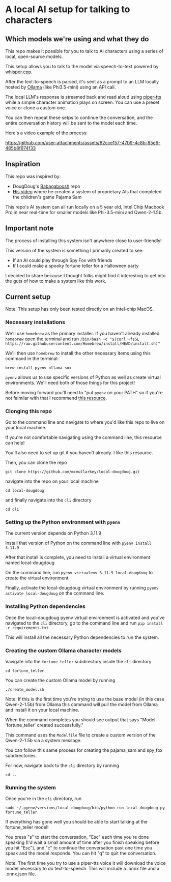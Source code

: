 # A local AI setup for talking to characters

## Which models we're using and what they do

This repo makes it possible for you to talk to AI characters using a series of local, open-source models.

This setup allows you to talk to the model via speech-to-text powered by [whisper.cpp](https://github.com/ggerganov/whisper.cpp).

After the text-to-speech is parsed, it's sent as a prompt to an LLM locally hosted by [Ollama](https://ollama.com/) (like Phi3.5-mini) using an API call.

The local LLM's response is streamed back and read aloud using [piper-tts](https://github.com/rhasspy/piper) while a simple character animation plays on screen. You can use a preset voice or clone a custom one.

You can then repeat these setps to continue the conversation, and the entire conversation history will be sent to the model each time.

Here's a video example of the process:

https://github.com/user-attachments/assets/82cce157-47b9-4c8b-85e6-485b8f974f33

## Inspiration

This repo was inspired by: 
- DougDoug's [Babagaboosh](https://github.com/DougDougGithub/Babagaboosh) repo
- [His video](https://youtu.be/W3id8E34cRQ?si=oRPEyZjjm58Z0lTv) where he created a system of proprietary AIs that completed the children's game Pajama Sam

This repo's AI system can all run locally on a 5 year old, Intel Chip Macbook Pro in near real-time for smaller models like Phi-3.5-mini and Qwen-2-1.5b.

## Important note

The process of installing this system isn't anywhere close to user-friendly! 

This version of the system is something I primarily created to see: 
- If an AI could play through Spy Fox with friends
- If I could make a spooky fortune teller for a Halloween party

I decided to share because I thought folks might find it interesting to get into the guts of how to make a system like this work.

## Current setup

Note: This setup has only been tested directly on an Intel-chip MacOS.

### Necessary installations

We'll use `homebrew` as the primary installer. If you haven't already installed `homebrew` open the terminal and run
`/bin/bash -c "$(curl -fsSL https://raw.githubusercontent.com/Homebrew/install/HEAD/install.sh)"`

We'll then use `homebrew` to install the other necessary items using this command in the terminal:

`brew install pyenv ollama sox`

`pyenv` allows us to use specific versions of Python as well as create virtual environments. We'll need both of those things for this project!

Before moving forward you'll need to "put `pyenv` on your PATH" so if you're not faimilar with that I recommend [this resource](https://realpython.com/intro-to-pyenv/).

### Clonging this repo

Go to the command line and navigate to where you'd like this repo to live on your local machine. 

If you're not comfortable navigating using the command line, this resource can help!

You'll also need to set up git if you haven't already. I like this resource.

Then, you can clone the repo

`git clone https://github.com/mcmullarkey/local-dougdoug.git`

navigate into the repo on your local machine

`cd local-dougdoug`

and finally navigate into the `cli` directory

`cd cli`

### Setting up the Python environment with `pyenv`

The current version depends on Python 3.11.9

Install that version of Python on the command line with `pyenv install 3.11.9`

After that install is complete, you need to install a virtual environment named local-dougdoug

On the command line, run `pyenv virtualenv 3.11.9 local-dougdoug` to create the virtual environment

Finally, activate the local-dougdoug virtual environment by running `pyenv activate local-dougdoug` on the command line.

### Installing Python dependencies

Once the local-dougdoug pyenv virtual environment is activated and you've navigated to the `cli` directory, go to the command line and run `pip install -r requirements.txt`

This will install all the necessary Python dependencies to run the system.

### Creating the custom Ollama character models

Vavigate into the `fortune_teller` subdirectory inside the `cli` directory

`cd fortune_teller`

You can create the custom Ollama model by running

`./create_model.sh`

Note: If this is the first time you're trying to use the base model (in this case Qwen-2-1.5b) from Ollama this command will pull the model from Ollama and install it on your local machine.

When the command completes you should see output that says "Model 'fortune_teller' created successfully."

This command uses the `Modelfile` file to create a custom version of the Qwen-2-1.5b via a system message.

You can follow this same process for creating the pajama_sam and spy_fox subdirectories.

For now, navigate back to the `cli` directory by running

`cd ..`

### Running the system

Once you're in the `cli` directory, run

`sudo ~/.pyenv/versions/local-dougdoug/bin/python run_local_dougdoug.py fortune_teller`

If everything has gone well you should be able to start talking at the fortune_teller model!

You press "s" to start the conversation, "Esc" each time you're done speaking (I'd wait a small amount of time after you finish speaking before you hit "Esc"), and "c" to continue the conversation past one time you speak and the model responds. You can hit "q" to quit the conversation.

Note: The first time you try to use a piper-tts voice it will download the voice model necessary to do text-to-speech. This will include a .onnx file and a .onnx.json file.




